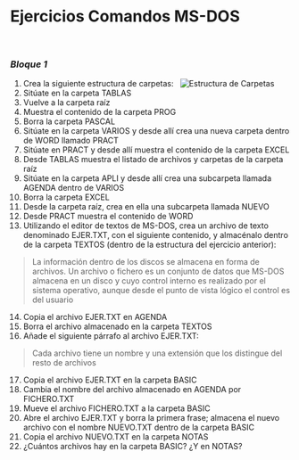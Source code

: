 # Ejercicios Comandos MS-DOS
&nbsp;
### ***Bloque 1***
1. Crea la siguiente estructura de carpetas:
   &nbsp;
   ![Estructura de Carpetas](https://github.com/formaciones/ms-dos/diagrama.png)
   &nbsp;
2. Sitúate en la carpeta TABLAS
3. Vuelve a la carpeta raíz
4. Muestra el contenido de la carpeta PROG
5. Borra la carpeta PASCAL
6. Sitúate en la carpeta VARIOS y desde allí crea una nueva carpeta dentro de WORD llamado PRACT
7. Sitúate en PRACT y desde allí muestra el contenido de la carpeta EXCEL
8. Desde TABLAS muestra el listado de archivos y carpetas de la carpeta raíz
9.  Sitúate en la carpeta APLI y desde allí crea una subcarpeta llamada AGENDA dentro de VARIOS
10. Borra la carpeta EXCEL
11. Desde la carpeta raíz, crea en ella una subcarpeta llamada NUEVO
12. Desde PRACT muestra el contenido de WORD
13. Utilizando el editor de textos de MS-DOS, crea un archivo de texto denominado EJER.TXT, con el siguiente contenido, y almacénalo dentro de la carpeta TEXTOS (dentro de la estructura del ejercicio anterior):
> La información dentro de los discos se almacena en forma de archivos. Un archivo o fichero es un conjunto de datos que MS-DOS almacena en un disco y cuyo control interno es realizado por el sistema operativo, aunque desde el punto de vista lógico el control es del usuario
14. Copia el archivo EJER.TXT en AGENDA
15. Borra el archivo almacenado en la carpeta TEXTOS
16. Añade el siguiente párrafo al archivo EJER.TXT:
> Cada archivo tiene un nombre y una extensión que los distingue del resto de archivos
17. Copia el archivo EJER.TXT en la carpeta BASIC
18. Cambia el nombre del archivo almacenado en AGENDA por FICHERO.TXT
19. Mueve el archivo FICHERO.TXT a la carpeta BASIC
20. Abre el archivo EJER.TXT y borra la primera frase; almacena el nuevo archivo con el nombre NUEVO.TXT dentro de la carpeta BASIC
21. Copia el archivo NUEVO.TXT en la carpeta NOTAS
22. ¿Cuántos archivos hay en la carpeta BASIC? ¿Y en NOTAS?